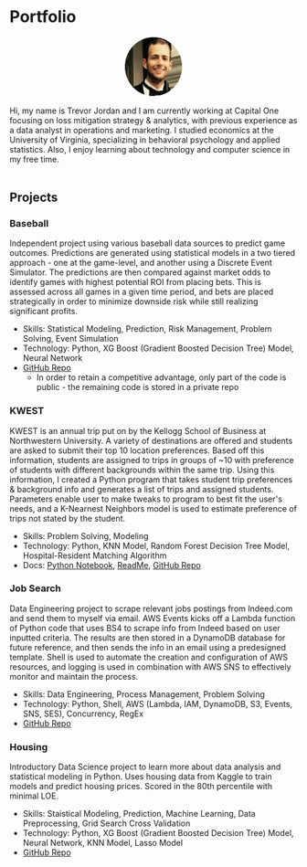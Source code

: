 # Portfolio
<p align="center"><img src="./artifacts/fancy.png" alt="headshot" width="100"/></p>

Hi, my name is Trevor Jordan and I am currently working at Capital One focusing on loss mitigation strategy & analytics, with previous experience as a data analyst in operations and marketing. I studied economics at the University of Virginia, specializing in behavioral psychology and applied statistics. Also, I enjoy learning about technology and computer science in my free time.
<br><br>

## Projects

### Baseball
Independent project using various baseball data sources to predict game outcomes. Predictions are generated using statistical models in a two tiered approach - one at the game-level, and another using a Discrete Event Simulator. The predictions are then compared against market odds to identify games with highest potential ROI from placing bets. This is assessed across all games in a given time period, and bets are placed strategically in order to minimize downside risk while still realizing significant profits.
- Skills: Statistical Modeling, Prediction, Risk Management, Problem Solving, Event Simulation
- Technology: Python, XG Boost (Gradient Boosted Decision Tree) Model, Neural Network
- [GitHub Repo](https://github.com/tsj7ww/baseball-public#readme)
  - In order to retain a competitive advantage, only part of the code is public - the remaining code is stored in a private repo

### KWEST
KWEST is an annual trip put on by the Kellogg School of Business at Northwestern University. A variety of destinations are offered and students are asked to submit their top 10 location preferences. Based off this information, students are assigned to trips in groups of ~10 with preference of students with different backgrounds within the same trip. Using this information, I created a Python program that takes student trip preferences & background info and generates a list of trips and assigned students. Parameters enable user to make tweaks to program to best fit the user's needs, and a K-Nearnest Neighbors model is used to estimate preference of trips not stated by the student.
- Skills: Problem Solving, Modeling
- Technology: Python, KNN Model, Random Forest Decision Tree Model, Hospital-Resident Matching Algorithm
- Docs: [Python Notebook](https://github.com/tsj7ww/kwest/blob/main/main.ipynb), [ReadMe](https://github.com/tsj7ww/kwest#readme), [GitHub Repo](https://github.com/tsj7ww/kwest)

### Job Search
Data Engineering project to scrape relevant jobs postings from Indeed.com and send them to myself via email. AWS Events kicks off a Lambda function of Python code that uses BS4 to scrape info from Indeed based on user inputted criteria. The results are then stored in a DynamoDB database for future reference, and then sends the info in an email using a predesigned template. Shell is used to automate the creation and configuration of AWS resources, and logging is used in combination with AWS SNS to effectively monitor and maintain the process.
- Skills: Data Engineering, Process Management, Problem Solving
- Technology: Python, Shell, AWS (Lambda, IAM, DynamoDB, S3, Events, SNS, SES), Concurrency, RegEx
- [GitHub Repo](https://github.com/tsj7ww/indeed#readme)

### Housing
Introductory Data Science project to learn more about data analysis and statistical modeling in Python. Uses housing data from Kaggle to train models and predict housing prices. Scored in the 80th percentile with minimal LOE.
- Skills: Staistical Modeling, Prediction, Machine Learning, Data Preprocessing, Grid Search Cross Validation
- Technology: Python, XG Boost (Gradient Boosted Decision Tree) Model, Neural Network, KNN Model, Lasso Model
- [GitHub Repo](https://github.com/tsj7ww/housing#readme)
